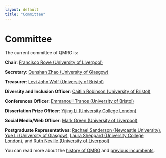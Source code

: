 ```yaml
---
layout: default
title: "Committee"
---
```


# Committee

The current committee of QMRG is:

**Chair**: [Francisco Rowe (University of Liverpool)](https://www.liverpool.ac.uk/environmental-sciences/staff/francisco-javier-rowe-gonzalez/)

**Secretary**: [Qunshan Zhao (University of Glasgow)](https://www.gla.ac.uk/schools/socialpolitical/staff/qunshanzhao/)

**Treasurer**: [Levi John Wolf (University of Bristol)](http://www.bris.ac.uk/geography/people/levi-j-wolf/index.html)

**Diversity and Inclusion Officer**: [Caitlin Robinson (University of Bristol)](https://research-information.bris.ac.uk/en/persons/caitlin-robinson)

**Conferences Officer**: [Emmanouil Tranos (University of Bristol)](http://www.bristol.ac.uk/geography/people/emmanouil-tranos/index.html)

**Dissertation Prize Officer**: [Yijing Li (University College London)](https://www.kcl.ac.uk/people/yijing-li)

**Social Media/Web Officer**: [Mark Green (University of Liverpool)](https://www.liverpool.ac.uk/environmental-sciences/staff/mark-green/)

**Postgraduate Representatives**: [Rachael Sanderson (Newcastle University)](https://research.ncl.ac.uk/geospatial-systems/phdresearchers/phd-rachaelsanderson.html), [Yue Li (University of Glasgow)](https://www.ubdc.ac.uk/about-ubdc/who-we-are/team-profiles/phd-students/yue-li/), [Laura Sheppard (University College London)](https://iris.ucl.ac.uk/iris/browse/profile?upi=LSHEP63), and [Ruth Neville (University of Liverpool)](https://www.liverpool.ac.uk/geographic-data-science/our-people/)

You can read more about the [history of QMRG](https://qmrg.github.io/history_of_qmrg) and [previous incumbents](https://qmrg.github.io/past_committee).

